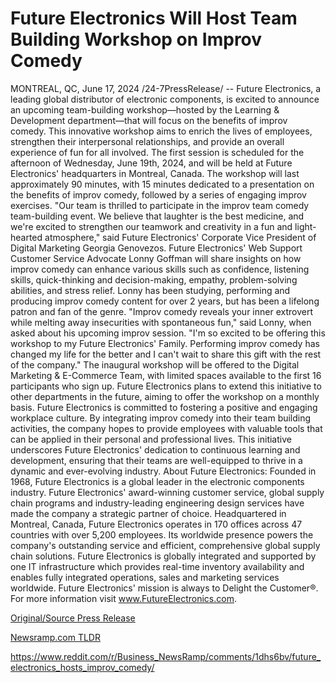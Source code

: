 # Future Electronics Will Host Team Building Workshop on Improv Comedy

MONTREAL, QC, June 17, 2024 /24-7PressRelease/ -- Future Electronics, a leading global distributor of electronic components, is excited to announce an upcoming team-building workshop—hosted by the Learning & Development department—that will focus on the benefits of improv comedy.   This innovative workshop aims to enrich the lives of employees, strengthen their interpersonal relationships, and provide an overall experience of fun for all involved.  The first session is scheduled for the afternoon of Wednesday, June 19th, 2024, and will be held at Future Electronics' headquarters in Montreal, Canada. The workshop will last approximately 90 minutes, with 15 minutes dedicated to a presentation on the benefits of improv comedy, followed by a series of engaging improv exercises.  "Our team is thrilled to participate in the improv team comedy team-building event. We believe that laughter is the best medicine, and we're excited to strengthen our teamwork and creativity in a fun and light-hearted atmosphere," said Future Electronics' Corporate Vice President of Digital Marketing Georgia Genovezos.  Future Electronics' Web Support Customer Service Advocate Lonny Goffman will share insights on how improv comedy can enhance various skills such as confidence, listening skills, quick-thinking and decision-making, empathy, problem-solving abilities, and stress relief. Lonny has been studying, performing and producing improv comedy content for over 2 years, but has been a lifelong patron and fan of the genre.  "Improv comedy reveals your inner extrovert while melting away insecurities with spontaneous fun," said Lonny, when asked about his upcoming improv session. "I'm so excited to be offering this workshop to my Future Electronics' Family. Performing improv comedy has changed my life for the better and I can't wait to share this gift with the rest of the company."  The inaugural workshop will be offered to the Digital Marketing & E-Commerce Team, with limited spaces available to the first 16 participants who sign up. Future Electronics plans to extend this initiative to other departments in the future, aiming to offer the workshop on a monthly basis.  Future Electronics is committed to fostering a positive and engaging workplace culture. By integrating improv comedy into their team building activities, the company hopes to provide employees with valuable tools that can be applied in their personal and professional lives. This initiative underscores Future Electronics' dedication to continuous learning and development, ensuring that their teams are well-equipped to thrive in a dynamic and ever-evolving industry.  About Future Electronics:  Founded in 1968, Future Electronics is a global leader in the electronic components industry. Future Electronics' award-winning customer service, global supply chain programs and industry-leading engineering design services have made the company a strategic partner of choice.  Headquartered in Montreal, Canada, Future Electronics operates in 170 offices across 47 countries with over 5,200 employees. Its worldwide presence powers the company's outstanding service and efficient, comprehensive global supply chain solutions. Future Electronics is globally integrated and supported by one IT infrastructure which provides real-time inventory availability and enables fully integrated operations, sales and marketing services worldwide.  Future Electronics' mission is always to Delight the Customer®. For more information visit www.FutureElectronics.com. 

[Original/Source Press Release](https://www.24-7pressrelease.com/press-release/511657/future-electronics-will-host-team-building-workshop-on-improv-comedy)
                    

[Newsramp.com TLDR](None) 

https://www.reddit.com/r/Business_NewsRamp/comments/1dhs6bv/future_electronics_hosts_improv_comedy/